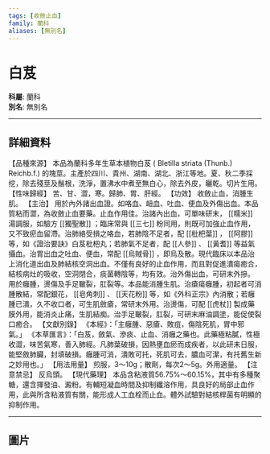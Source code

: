 ```yaml
---
tags: [收斂止血]
family: 蘭科
aliases: [無別名]
---
```


# 白芨

**科屬**: 蘭科  
**別名**: 無別名  

---

## 詳細資料
【品種來源】
本品為蘭科多年生草本植物白芨 (
Bletilla striata
(Thunb.) Reichb.f.) 的塊莖。主產於四川、貴州、湖南、湖北、浙江等地。夏、秋二季採挖，除去殘莖及鬚根，洗淨，置沸水中煮至無白心，除去外皮，曬乾。切片生用。
【性味歸經】
苦、甘、澀，寒。歸肺、胃、肝經。
【功效】
收斂止血，消腫生肌。
【主治】
用於內外諸出血證。如咯血、衄血、吐血、便血及外傷出血。本品質粘而澀，為收斂止血要藥。止血作用佳。治諸內出血，可單味研末， [[糯米]] 湯調服，如驗方 [[獨聖散]] ；臨床常與 [[三七]] 粉同用，則既可加強止血作用，又不致瘀血留滯。治肺絡受損之咯血，若肺陰不足者，配 [[枇杷葉]] ， [[阿膠]] 等，如《證治要訣》白芨枇杷丸；若肺氣不足者，配 [[人參]] 、 [[黃耆]] 等益氣攝血。治胃出血之吐血、便血，常配 [[烏賊骨]] ，即烏及散。現代臨床以本品治上消化道出血及肺結核空洞出血。不僅有良好的止血作用，而且對促進潰瘍癒合，結核病灶的吸收，空洞閉合，痰菌轉陰等，均有效。治外傷出血，可研末外摻。
用於癰腫，燙傷及手足皸裂，肛裂等。本品能消腫生肌。治瘡瘍癰腫，初起者可消腫散結，常配銀花， [[皂角刺]] 、 [[天花粉]] 等，如《外科正宗》內消散；若癰腫已潰，久不收口者，可生肌斂瘡，常研末外用。治燙傷，可配 [[虎杖]] 製成藥膜外用，能消炎止痛，生肌結痴。治手足皸裂，肛裂，可研末麻油調塗，能促使裂口癒合。
【文獻別錄】
《本經》：「主癰腫、惡瘡、敗疽，傷陰死肌，胃中邪氣。」
《本草匯言》：「白芨，斂氣、滲痰、止血、消癰之藥也。此藥極粘膩，性極收澀，味苦氣寒，善入肺經。凡肺葉破損，因熱壅血瘀而成疾者，以此研未日服，能堅斂肺臟，封填破損。癰腫可消，潰敗可托，死肌可去，膿血可潔，有托舊生新之妙用也。」
【用法用量】
煎服，3～10g；散劑，每次2～5g。外用適量。
【注意禁忌】
反烏頭。
【現代藥理】
本品含粘液質56.75%～60.15%，其中有多種聚糖，還含揮發油、澱粉。有輔短凝血時間及抑制纖溶作用，具良好的局部止血作用，此與所含粘液質有關，能形成人工血栓而止血。體外試驗對結核桿菌有明顯的抑制作用。

---

## 圖片

